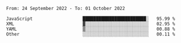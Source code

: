 <!--START_SECTION:waka-->

```text
From: 24 September 2022 - To: 01 October 2022

JavaScript                   ████████████████████████░   95.99 %
XML                          ▓░░░░░░░░░░░░░░░░░░░░░░░░   02.95 %
YAML                         ▒░░░░░░░░░░░░░░░░░░░░░░░░   00.88 %
Other                        ░░░░░░░░░░░░░░░░░░░░░░░░░   00.11 %
```

<!--END_SECTION:waka-->
